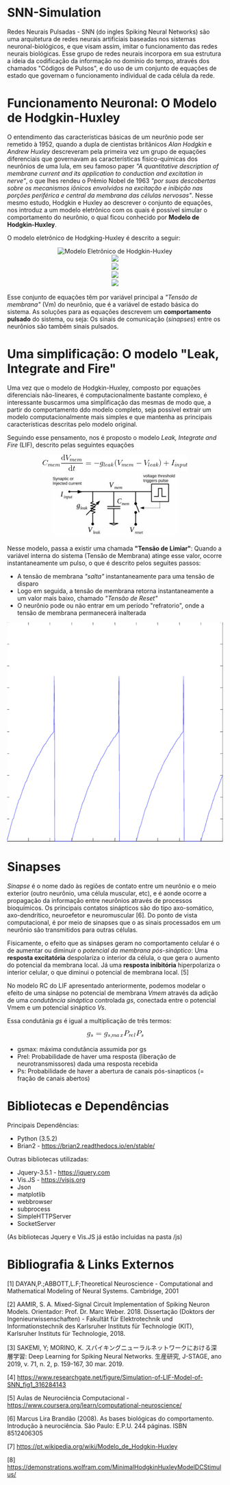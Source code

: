 # SNN-Simulation

Redes Neurais Pulsadas - SNN (do ingles Spiking Neural Networks) são uma arquitetura de redes neurais artificiais baseadas nos sistemas neuronal-biológicos, e que visam assim, imitar o funcionamento das redes neurais biológicas. Esse grupo de redes neurais incorpora em sua estrutura a ideia da codificação da informação no domínio do tempo, através dos chamados "Códigos de Pulsos", e do uso de um conjunto de equações de estado que governam o funcionamento individual de cada célula da rede.
 
# Funcionamento Neuronal: O Modelo de Hodgkin-Huxley
 
O entendimento das características básicas de um neurônio pode ser remetido à 1952, quando a dupla de cientistas britânicos _Alan Hodgkin_ e _Andrew Huxley_ descreveram pela primeira vez um grupo de equações diferenciais que governavam as características fisico-químicas dos neurônios de uma lula, em seu famoso paper _"A quantitative description of membrane current and its application to conduction and excitation in nerve"_, o que lhes rendeu o Prêmio Nobel de 1963 _"por suas descobertas sobre os mecanismos iônicos envolvidos na excitação e inibição nas porções periférica e central da membrana das células nervosas"_. Nesse mesmo estudo, Hodgkin e Huxley ao descrever o conjunto de equações, nos introduz a um modelo eletrônico com os quais é possível simular o comportamento do neurônio, o qual ficou conhecido por **Modelo de Hodgkin-Huxley**.
 
 O modelo eletrônico de Hodgking-Huxley é descrito a seguir:
 
 <p align="center">
  <img src="https://upload.wikimedia.org/wikipedia/commons/b/bb/Hodgkin-Huxley_-_PT.svg" title="Modelo Eletrônico de Hodgkin-Huxley">
  <br>
  <img src="https://wikimedia.org/api/rest_v1/media/math/render/svg/8fde652312d9692d346ee7150c362c7679bb7e3f">
  <br>
  <img src="https://wikimedia.org/api/rest_v1/media/math/render/svg/057155f00703e829696e069d0c66131e2c02e453">
  <br>
  <img src="https://wikimedia.org/api/rest_v1/media/math/render/svg/e721bc5c172643c1ea4c02507e593f3950561b6b">
  <br>
  <img src="https://wikimedia.org/api/rest_v1/media/math/render/svg/e2d6115fcbd65351edd5b8176fc192cddd4a49f4">
  <br>
</p>

Esse conjunto de equações têm por variável principal a _"Tensão de membrana"_ (Vm) do neurônio, que é a variável de estado básica do sistema. As soluções para as equações descrevem um **comportamento pulsado** do sistema, ou seja: Os sinais de comunicação (_sinapses_) entre os neurônios são também sinais pulsados.


# Uma simplificação: O modelo "Leak, Integrate and Fire"
Uma vez que o modelo de Hodgkin-Huxley, composto por equações diferenciais não-lineares, é computacionalmente bastante complexo, é  interessante buscarmos uma simpĺificação das mesmas de modo que, a partir do comportamento ddo modelo completo, seja possivel extrair um modelo computacionalmente mais simples e que mantenha as principais características descritas pelo modelo original.

Seguindo esse pensamento, nos é proposto o modelo _Leak, Integrate and Fire_ (LIF), descrito pelas seguintes equações

<p align="center">
  <img src="https://github.com/ma-ath/SNN-Simulation/blob/master/Readme/CodeCogsEqn.gif" title="Equação LIF">
  <br>
  <img src="https://github.com/ma-ath/SNN-Simulation/blob/master/photo_2019-11-12_22-40-02.jpg" width="300" title="Imagem retirada de [2]">
</p>

Nesse modelo, passa a existir uma chamada **"Tensão de Limiar"**: Quando a variável interna do sistema (Tensão de Membrana) atinge esse valor, ocorre instantaneamente um pulso, o que é descrito pelos seguites passos:
* A tensão de membrana _"salta"_ instantaneamente para uma tensão de disparo
* Logo em seguida, a tensão de membrana retorna instantaneamente a um valor mais baixo, chamado _"Tensão de Reset"_
* O neurônio pode ou não entrar em um período "refratorio", onde a tensão de membrana permanecerá inalterada

<p align="center">
  <img src="https://github.com/ma-ath/SNN-Simulation/blob/master/Readme/Simulation-of-LIF-Model-of-SNN.png" title="Equação LIF - Retirada de [4]">
</p>

# Sinapses

_Sinapse_ é o nome dado às regiões de contato entre um neurônio e o meio exterior (outro neurônio, uma célula muscular, etc), e é aonde ocorre a propagação da informação entre neurônios através de processos bioquímicos. Os principais contatos sinápticos são do tipo axo-somático, axo-dendrítico, neuroefetor e neuromuscular [6]. Do ponto de vista computacional, é por meio de sinapses que o as sinais processados em um neurônio são transmitidos para outras células.

Físicamente, o efeito que as sinápses geram no comportamento celular é o de aumentar ou diminuir o _potencial da membrana pós-sináptico_: Uma **resposta excitatória** despolariza o interior da célula, o que gera o aumento do potencial da membrana local. Já uma **resposta inibitória** hiperpolariza o interior celular, o que diminui o potencial de membrana local. [5]

No modelo RC do LIF apresentado anteriormente, podemos modelar o efeito de uma sinápse no potencial de membrana _Vmem_ através da adição de uma _condutância sináptica_ controlada _gs_, conectada entre o potencial Vmem e um potencial sináptico _Vs_.

Essa condutânia _gs_ é igual a multiplicação de três termos:

<p align="center">
  <img src="https://github.com/ma-ath/SNN-Simulation/blob/master/Readme/gs_code.gif" title="Equação de Resposta Sináptica - Retirada de [5]">
</p>

* gsmax: máxima condutância assumida por gs
* Prel:  Probabilidade de haver uma resposta (liberação de neurotransmissores) dada uma resposta recebida
* Ps:    Probabilidade de haver a abertura de canais pós-sinapticos (= fração de canais abertos)


# Bibliotecas e Dependências

Principais Dependências:
* Python (3.5.2)
* Brian2 - https://brian2.readthedocs.io/en/stable/

Outras bibliotecas utilizadas:
* Jquery-3.5.1 - https://jquery.com
* Vis.JS - https://visjs.org
* Json
* matplotlib
* webbrowser
* subprocess
* SimpleHTTPServer
* SocketServer

(As bibliotecas Jquery e Vis.JS já estão incluidas na pasta /js)

# Bibliografia & Links Externos
[1] DAYAN,P.;ABBOTT,L.F;Theoretical Neuroscience - Computational and Mathematical Modeling of Neural Systems. Cambridge, 2001

[2] AAMIR, S. A. Mixed-Signal Circuit Implementation of Spiking Neuron Models. Orientador: Prof. Dr. Marc Weber. 2018. Dissertação (Doktors der Ingenieurwissenschaften) - Fakultät für Elektrotechnik und Informationstechnik des Karlsruher Instituts für Technologie (KIT), Karlsruher Instituts für Technologie, 2018.

[3] SAKEMI, Y; MORINO, K. スパイキングニューラルネットワークにおける深層学習: Deep Learning for Spiking Neural Networks. 生産研究, J-STAGE, ano 2019, v. 71, n. 2, p. 159-167, 30 mar. 2019.

[4] https://www.researchgate.net/figure/Simulation-of-LIF-Model-of-SNN_fig1_316284143

[5] Aulas de Neurociência Computacional - https://www.coursera.org/learn/computational-neuroscience/

[6] Marcus Lira Brandão (2008). As bases biológicas do comportamento. Introdução à neurociência. São Paulo: E.P.U. 244 páginas. ISBN 8512406305

[7] https://pt.wikipedia.org/wiki/Modelo_de_Hodgkin-Huxley

[8] https://demonstrations.wolfram.com/MinimalHodgkinHuxleyModelDCStimulus/
